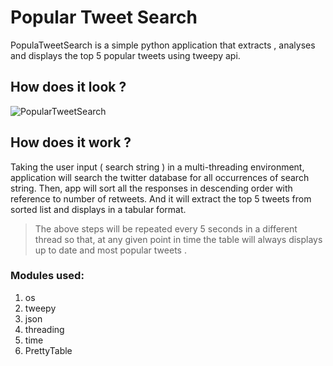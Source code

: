 # Popular Tweet Search 

PopulaTweetSearch is a simple python application that extracts , analyses and displays the top 5 popular tweets using tweepy api. 

## How does it look ? 
![PopularTweetSearch](screenshot.png?raw=true "PopularTweetSearch")


## How does it work ? 
Taking the user input ( search string ) in a multi-threading environment, application will search the twitter database for all occurrences of search string. Then, app will sort all the responses in descending order with reference to number of retweets. And it will extract the top 5 tweets from sorted list and displays in a tabular format. 
>The above steps will be repeated every 5 seconds in a different thread so that, at any given point in time the table will always displays up to date and most popular tweets .  

### Modules used:
1. os
2. tweepy
3. json
4. threading
5. time
6. PrettyTable
